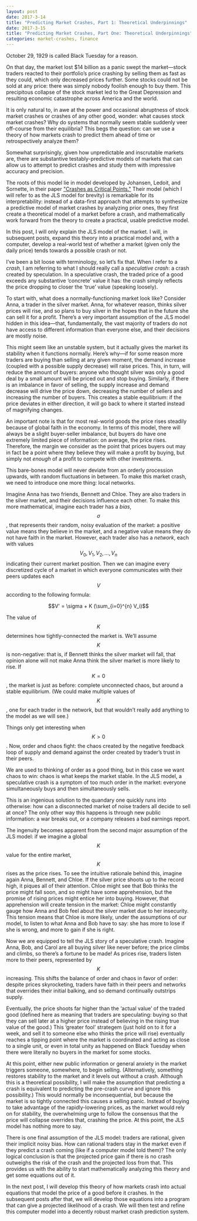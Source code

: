 ```yaml
---
layout: post
date: 2017-3-14
title: "Predicting Market Crashes, Part 1: Theoretical Underpinnings"
date: 2017-3-15
title: "Predicting Market Crashes, Part One: Theoretical Underpinnings"
categories: market-crashes, finance
---
```


October 29, 1929 is called Black Tuesday for a reason.


On that day, the market lost $14 billion as a panic swept the market—stock traders reacted to their
portfolio’s price crashing by selling them as fast as they could, which only decreased prices
further. Some stocks could not be sold at any price: there was simply nobody foolish enough to buy
them. This precipitous collapse of the stock market led to the Great Depression and resulting
economic catastrophe across America and the world.


It is only natural to, in awe at the power and occasional abruptness of stock market crashes or
crashes of any other good, wonder: what causes stock market crashes? Why do systems that normally
seem stable suddenly veer off-course from their equilibria? This begs the question: can we use a
theory of how markets crash to predict them ahead of time or retrospectively analyze them?


Somewhat surprisingly, given how unpredictable and inscrutable markets are, there are substantive
testably-predictive models of markets that can allow us to attempt to predict crashes and study them
with impressive accuracy and precision.


The roots of this model lie in model developed by Johansen, Ledoit, and Sornette, in their
paper
["Crashes as Critical Points."](http://www.worldscientific.com/doi/abs/10.1142/S0219024900000115?journalCode=ijtaf) Their
model (which I will refer to as the JLS model for brevity) is remarkable for its interpretability:
instead of a data-first approach that attempts to synthesize a predictive model of market crashes by
analyzing prior ones, they first create a theoretical model of a market before a crash, and
mathematically work forward from the theory to create a practical, usable predictive model.


In this post, I will only explain the JLS model of the market. I will, in subsequent posts, expand
this theory into a practical model and, with a computer, develop a real-world test of whether a
market (given only the daily price) tends towards a possible crash or not.


I’ve been a bit loose with terminology, so let’s fix that. When I refer to a *crash*, I am referring
to what I should really call a *speculative crash*: a crash created by speculation. In a speculative
crash, the traded price of a good exceeds any substantive ‘concrete’ value it has: the crash simply
reflects the price dropping to closer the ‘true’ value (speaking loosely).


To start with, what does a normally-functioning market look like? Consider Anna, a trader in the
silver market. Anna, for whatever reason, thinks silver prices will rise, and so plans to buy silver
in the hopes that in the future she can sell it for a profit. There’s a very important assumption of
the JLS model hidden in this idea—that, fundamentally, the vast majority of traders do not have
access to different information than everyone else, and their decisions are mostly noise.


This might seem like an unstable system, but it actually gives the market its stability when it
functions normally. Here’s why—if for some reason more traders are buying than selling at any given
moment, the demand increase (coupled with a possible supply decrease) will raise prices. This, in
turn, will reduce the amount of buyers: anyone who thought silver was only a good deal by a small
amount will be priced out and stop buying. Similarly, if there is an imbalance in favor of selling,
the supply increase and demand decrease will drive the price down, decreasing the number of sellers
and increasing the number of buyers. This creates a stable equilibrium: if the price deviates in
either direction, it will go back to where it started instead of magnifying changes.


An important note is that for most real-world goods the price rises steadily because of global faith
in the economy. In terms of this model, there will always be a slight buyer-seller imbalance, but
buyers do have one extremely limited piece of information: on average, the price rises. Therefore,
the margin we consider as the point that prices buyers out may in fact be a point where they believe
they will make a profit by buying, but simply not *enough* of a profit to compete with other
investments.


This bare-bones model will never deviate from an orderly procession upwards, with random
fluctuations in between. To make this market crash, we need to introduce one more thing: local
networks.


Imagine Anna has two friends, Bennett and Chloe. They are also traders in the silver market, and
their decisions influence each other. To make this more mathematical, imagine each trader has a
*bias*, $$\sigma$$, that represents their random, noisy evaluation of the market: a positive value
means they believe in the market, and a negative value means they do not have faith in the
market. However, each trader also has a *network*, each with values $$V_0, V_1, V_2, …, V_n$$
indicating their current market position. Then we can imagine every discretized cycle of a market in
which everyone communicates with their peers updates each $$V$$ according to the following formula:


$$V' = \sigma + K (\sum_{i=0}^{n} V_i)$$


The value of $$K$$ determines how tightly-connected the market is. We’ll assume $$K$$ is non-negative:
that is, if Bennett thinks the silver market will fall, that opinion alone will not make Anna think
the silver market is more likely to rise. If $$K = 0$$, the market is just as before: complete
unconnected chaos, but around a stable equilibrium. (We could make multiple values of $$K$$, one for
each trader in the network, but that wouldn’t really add anything to the model as we will see.)


Things only get interesting when $$K > 0$$. Now, order and chaos fight: the chaos created by the
negative feedback loop of supply and demand against the order created by trader’s trust in their
peers.


We are used to thinking of order as a good thing, but in this case we want chaos to win: chaos is
what keeps the market stable. In the JLS model, a speculative crash is a symptom of too much order
in the market: everyone simultaneously buys and then simultaneously sells.


This is an ingenious solution to the quandary one quickly runs into otherwise: how can a
disconnected market of noise traders all decide to sell at once? The only other way this happens is
through new public information: a war breaks out, or a company releases a bad earnings report.


The ingenuity becomes apparent from the second major assumption of the JLS model: if we imagine a
global $$K$$ value for the entire market, $$K$$ rises as the price rises. To see the intuitive rationale
behind this, imagine again Anna, Bennett, and Chloe. If the silver price shoots up to the record
high, it piques all of their attention. Chloe might see that Bob thinks the price might fall soon,
and so might have some apprehension, but the promise of rising prices might entice her into
buying. However, that apprehension will create tension in the market: Chloe might constantly gauge
how Anna and Bob feel about the silver market due to her insecurity. This tension means that Chloe
is more likely, under the assumptions of our model, to listen to what Anna and Bob have to say: she
has more to lose if she is wrong, and more to gain if she is right.


Now we are equipped to tell the JLS story of a speculative crash. Imagine Anna, Bob, and Carol are
all buying silver like never before; the price climbs and climbs, so there’s a fortune to be made!
As prices rise, traders listen more to their peers, represented by $$K$$ increasing. This shifts the
balance of order and chaos in favor of order: despite prices skyrocketing, traders have faith in
their peers and networks that overrides their initial balking, and so demand continually outstrips
supply.


Eventually, the price shoots far higher than the ‘actual value’ of the traded good (defined here as
meaning that traders are speculating: buying so that they can sell later at a higher price instead
of believing in the rising true value of the good.) This ‘greater fool’ strategem (just hold on to
it for a week, and sell it to someone else who thinks the price will rise) eventually reaches a
tipping point where the market is coordinated and acting as close to a single unit, or even in total
unity as happened on Black Tuesday when there were literally no buyers in the market for some
stocks.


At this point, either new public information or general anxiety in the market triggers someone,
somewhere, to begin selling. (Alternatively, something restores stability to the market and it
levels out without a crash. Although this is a theoretical possibility, I will make the assumption
that predicting a crash is equivalent to predicting the pre-crash curve and ignore this
possibility.) This would normally be inconsequential, but because the market is so tightly connected
this causes a selling panic. Instead of buying to take advantage of the rapidly-lowering prices, as
the market would rely on for stability, the overwhelming urge to follow the consensus that the price
will collapse overrides that, crashing the price. At this point, the JLS model has nothing more to
say.


There is one final assumption of the JLS model: traders are rational, given their implicit noisy
bias. How can rational traders stay in the market even if they predict a crash coming (like if a
computer model told them)? The only logical conclusion is that the projected price gain if there is
no crash outweighs the risk of the crash and the projected loss from that. This provides us with the
ability to start mathematically analyzing this theory and get some equations out of it.


In the next post, I will develop this theory of how markets crash into actual equations that model
the price of a good before it crashes. In the subsequent posts after that, we will develop those
equations into a program that can give a projected likelihood of a crash. We will then test and
refine this computer model into a decently robust market crash prediction system.
